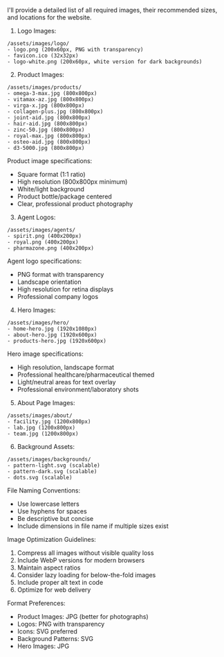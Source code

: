I'll provide a detailed list of all required images, their recommended sizes, and locations for the website.

1. Logo Images:
```
/assets/images/logo/
- logo.png (200x60px, PNG with transparency)
- favicon.ico (32x32px)
- logo-white.png (200x60px, white version for dark backgrounds)
```

2. Product Images:
```
/assets/images/products/
- omega-3-max.jpg (800x800px)
- vitamax-az.jpg (800x800px)
- virga-x.jpg (800x800px)
- collagen-plus.jpg (800x800px)
- joint-aid.jpg (800x800px)
- hair-aid.jpg (800x800px)
- zinc-50.jpg (800x800px)
- royal-max.jpg (800x800px)
- osteo-aid.jpg (800x800px)
- d3-5000.jpg (800x800px)
```
Product image specifications:
- Square format (1:1 ratio)
- High resolution (800x800px minimum)
- White/light background
- Product bottle/package centered
- Clear, professional product photography

3. Agent Logos:
```
/assets/images/agents/
- spirit.png (400x200px)
- royal.png (400x200px)
- pharmazone.png (400x200px)
```
Agent logo specifications:
- PNG format with transparency
- Landscape orientation
- High resolution for retina displays
- Professional company logos

4. Hero Images:
```
/assets/images/hero/
- home-hero.jpg (1920x1080px)
- about-hero.jpg (1920x600px)
- products-hero.jpg (1920x600px)
```
Hero image specifications:
- High resolution, landscape format
- Professional healthcare/pharmaceutical themed
- Light/neutral areas for text overlay
- Professional environment/laboratory shots

5. About Page Images:
```
/assets/images/about/
- facility.jpg (1200x800px)
- lab.jpg (1200x800px)
- team.jpg (1200x800px)
```

6. Background Assets:
```
/assets/images/backgrounds/
- pattern-light.svg (scalable)
- pattern-dark.svg (scalable)
- dots.svg (scalable)
```

File Naming Conventions:
- Use lowercase letters
- Use hyphens for spaces
- Be descriptive but concise
- Include dimensions in file name if multiple sizes exist

Image Optimization Guidelines:
1. Compress all images without visible quality loss
2. Include WebP versions for modern browsers
3. Maintain aspect ratios
4. Consider lazy loading for below-the-fold images
5. Include proper alt text in code
6. Optimize for web delivery

Format Preferences:
- Product Images: JPG (better for photographs)
- Logos: PNG with transparency
- Icons: SVG preferred
- Background Patterns: SVG
- Hero Images: JPG
